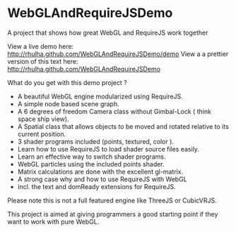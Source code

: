 WebGLAndRequireJSDemo
=====================

A project that shows how great WebGL and RequireJS work together

View a live demo here: http://rhulha.github.com/WebGLAndRequireJSDemo/demo
View a a prettier version of this text here: http://rhulha.github.com/WebGLAndRequireJSDemo

What do you get with this demo project ?

* A beautiful WebGL engine modularized using RequireJS.
* A simple node based scene graph.
* A 6 degrees of freedom Camera class without Gimbal-Lock ( think space ship view).
* A Spatial class that allows objects to be moved and rotated relative to its current position.
* 3 shader programs included (points, textured, color ).
* Learn how to use RequireJS to load shader source files easily.
* Learn an effective way to switch shader programs.
* WebGL particles using the included points shader.
* Matrix calculations are done with the excellent gl-matrix.
* A strong case why and how to use RequireJS with WebGL
* incl. the text and domReady extensions for RequireJS.

Please note this is not a full featured engine like ThreeJS or CubicVRJS.

This project is aimed at giving programmers a good starting point if they want to work with pure WebGL.